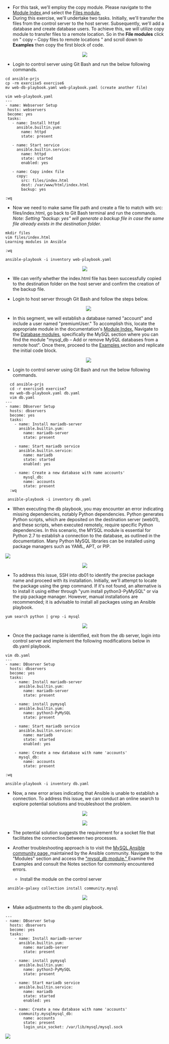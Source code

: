 - For this task, we'll employ the copy module. Please navigate to the 
  <a href="https://docs.ansible.com/ansible/2.8/modules/modules_by_category.html" target="_blank">Module Index </a>
 and select the  <a href="https://docs.ansible.com/ansible/2.8/modules/list_of_files_modules.html" target="_blank"> Files module. </a>
 - During this exercise, we'll undertake two tasks. Initially, we'll transfer the files from the control server to the host server. Subsequently, we'll add a database and create database users. To achieve this, we will utilize copy module to transfer files to a remote location. So in the **File modules** click on " copy – Copy files to remote locations " and  scroll down to **Examples** then copy the first block of code.

 <p align="center">
  <img src="https://github.com/k-mughal/Ansible/assets/18217530/620fa17c-2469-4b5b-9d6c-b12169c43cbb">
</p>

- Login to control server using Git Bash and run the below following commands.
  
 ```
 cd ansible-prjs
 cp -rm exercise5 exercise6
 mv web-db-playbook.yaml web-playbook.yaml (create another file)

 vim web-playbook.yaml
---
- name: Webserver Setup
  hosts: webservers
  become: yes
  tasks:
    - name: Install httpd
      ansible.builtin.yum:
        name: httpd
        state: present

    - name: Start service
      ansible.builtin.service:
        name: httpd
        state: started
        enabled: yes

    - name: Copy index file
      copy:
        src: files/index.html
        dest: /var/www/html/index.html
        backup: yes

:wq

 ```
 - Now we need to make same file path and create a file to match with src: files/index.html, go back to Git Bash terminal and run the commands. _Note: Setting "backup: yes" will generate a backup file in case the same file already exists in the destination folder._

 ```
 mkdir files
 vim files/index.html
 Learning modules in Ansible

 :wq
 
 ansible-playbook -i inventory web-playbook.yaml

 ```
  <p align="center">
  <img src="https://github.com/k-mughal/Ansible/assets/18217530/67be4ad0-7c4a-4c80-84eb-6230bc4e83eb">
</p>

- We can verify whether the index.html file has been successfully copied to the destination folder on the host server and confirm the creation of the backup file.
- Login to host server through Git Bash and follow the steps below.
  
  <p align="center">
  <img src="https://github.com/k-mughal/Ansible/assets/18217530/221db02e-1720-4955-9c56-7b25bff4dc9b">
</p>

- In this segment, we will establish a database named "account" and include a user named "premiumUser." To accomplish this, locate the appropriate module in the documentation's  <a href="https://docs.ansible.com/ansible/2.8/modules/list_of_files_modules.html" target="_blank">Module Index.</a> Navigate to the <a href="https://docs.ansible.com/ansible/2.8/modules/list_of_files_modules.html" target="_blank"> Database modules</a>, specifically the MySQL section where you can find the module "mysql_db – Add or remove MySQL databases from a remote host". Once there, proceed to the <a href=" https://docs.ansible.com/ansible/2.8/modules/mysql_db_module.html#mysql-db-module" target="_blank"> Examples </a> section and replicate the initial code block.
  
  <p align="center">
  <img src="https://github.com/k-mughal/Ansible/assets/18217530/cbae487e-16ab-4d52-8baa-f72adb854ad4">
</p>

- Login to control server using Git Bash and run the below following commands.

```
  cd ansible-prjs
  cd -r exercise5 exercise7
  mv web-db-playbook.yaml db.yaml
  vim db.yaml
---
- name: DBserver Setup
  hosts: dbservers
  become: yes
  tasks:
    - name: Install mariadb-server
      ansible.builtin.yum:
        name: mariadb-server
        state: present

    - name: Start mariadb service
      ansible.builtin.service:
        name: mariadb
        state: started
        enabled: yes

    - name: Create a new database with name accounts'
        mysql_db:
        name: accounts
        state: present
  :wq

 ansible-playbook -i inventory db.yaml

```
 
- When executing the db playbook, you may encounter an error indicating missing dependencies, notably Python dependencies. Python generates Python scripts, which are deposited on the destination server (web01), and these scripts, when executed remotely, require specific Python dependencies. In this scenario, the MYSQL module is essential for Python 2.7 to establish a connection to the database, as outlined in the documentation. Many Python MySQL libraries can be installed using package managers such as YAML, APT, or PIP.

</p
<p align="center">
  <img src="https://github.com/k-mughal/Ansible/assets/18217530/3883cc03-e3a0-4309-a276-ed5fab1b19a2">

</p>
<p align="center">
  <img src="https://github.com/k-mughal/Ansible/assets/18217530/8a9b1025-53ce-481b-867d-d009b70a489c">
</p>

-  To address this issue, SSH into db01 to identify the precise package name and proceed with its installation. Initially, we'll attempt to locate the package using the grep command. If it's not found, an alternative is to install it using either through "yum install python3-PyMySQL" or via the pip package manager. However, manual installations are recommended; it is advisable to install all packages using an Ansible playbook.
  
  ```
  yum search python | grep -i mysql
  ```
  
<p align="center">
  <img src="https://github.com/k-mughal/Ansible/assets/18217530/6b0e3786-3679-4cb4-a6f1-ccb371176be8">
</p>
  
- Once the package name is identified, exit from the db server, login into control server and implement the following modifications below in db.yaml playbook.

```
vim db.yaml
---
- name: DBserver Setup
  hosts: dbservers
  become: yes
  tasks:
    - name: Install mariadb-server
      ansible.builtin.yum:
        name: mariadb-server
        state: present

    - name: install pymysql
      ansible.builtin.yum:
        name: python3-PyMySQL
        state: present

    - name: Start mariadb service
      ansible.builtin.service:
        name: mariadb
        state: started
        enabled: yes

    - name: Create a new database with name 'accounts'
      mysql_db:
        name: accounts
        state: present

:wq

ansible-playbook -i inventory db.yaml

```
- Now, a new error arises indicating that Ansible is unable to establish a connection. To address this issue, we can conduct an online search to explore potential solutions and troubleshoot the problem.

<p align="center">
  <img src="https://github.com/k-mughal/Ansible/assets/18217530/c3c24c6b-1b71-407f-8395-f76fdd81303d
">
</p>
<p align="center">
  <img src="https://github.com/k-mughal/Ansible/assets/18217530/183b61f9-44f2-4f25-b1d5-cedb6f840a1e
">
</p>

- The potential solution suggests the requirement for a socket file that facilitates the connection between two processes.

- Another troubleshooting approach is to visit the <a href=" https://docs.ansible.com/ansible/2.8/modules/mysql_db_module.html#mysql-db-module" target="_blank"> MySQL Ansible community page, </a> maintained by the Ansible community. Navigate to the "Modules" section and access the <a href="https://docs.ansible.com/ansible/latest/collections/community/mysql/mysql_db_module.html#ansible-collections-community-mysql-mysql-db-module" target="_blank">"mysql_db module."  </a> Examine the Examples and consult the Notes section for commonly encountered errors. 
  
  -  Install the module on the control server
 
 ```
  ansible-galaxy collection install community.mysql
```
 <p align="center">
<img src="https://github.com/k-mughal/Ansible/assets/18217530/aaf1bd53-0718-493d-a0e6-e697c0540630">
</p>


 
- Make adjustments to the db.yaml playbook.
  

```
---
- name: DBserver Setup
  hosts: dbservers
  become: yes
  tasks:
    - name: Install mariadb-server
      ansible.builtin.yum:
        name: mariadb-server
        state: present

    - name: install pymysql
      ansible.builtin.yum:
        name: python3-PyMySQL
        state: present

    - name: Start mariadb service
      ansible.builtin.service:
        name: mariadb
        state: started
        enabled: yes

    - name: Create a new database with name 'accounts'
      community.mysqlmysql_db:
        name: accounts
        state: present
        login_unix_socket: /var/lib/mysql/mysql.sock

```

<img src="https://github.com/k-mughal/Ansible/assets/18217530/75d67e8d-282c-4f90-ae15-ddd8b8ef0279">
</p>




